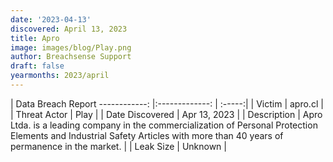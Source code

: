 ```yaml
---
date: '2023-04-13'
discovered: April 13, 2023
title: Apro
image: images/blog/Play.png
author: Breachsense Support
draft: false
yearmonths: 2023/april
---
```



| Data Breach Report
------------:     |:-------------:    | :-----:|
| Victim      | apro.cl      | 
| Threat Actor      | Play      | 
| Date Discovered      | Apr 13, 2023      | 
| Description      | Apro Ltda. is a leading company in the commercialization of Personal Protection Elements and Industrial Safety Articles with more than 40 years of permanence in the market.      | 
| Leak Size      | Unknown      | 


